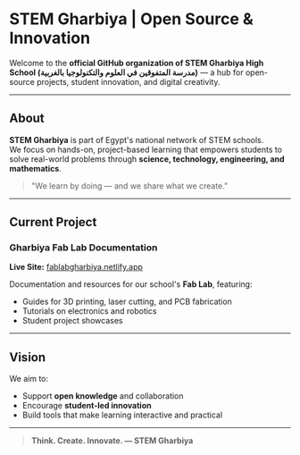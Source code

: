 # STEM Gharbiya | Open Source & Innovation

Welcome to the **official GitHub organization of STEM Gharbiya High School (مدرسة المتفوقين في العلوم والتكنولوجيا بالغربية)** — a hub for open-source projects, student innovation, and digital creativity.

---

## About

**STEM Gharbiya** is part of Egypt's national network of STEM schools.  
We focus on hands-on, project-based learning that empowers students to solve real-world problems through **science, technology, engineering, and mathematics**.

> "We learn by doing — and we share what we create."

---

## Current Project

### Gharbiya Fab Lab Documentation  
**Live Site:** [fablabgharbiya.netlify.app](https://fablabgharbiya.netlify.app)  

Documentation and resources for our school's **Fab Lab**, featuring:
- Guides for 3D printing, laser cutting, and PCB fabrication  
- Tutorials on electronics and robotics  
- Student project showcases  

---

## Vision

We aim to:
- Support **open knowledge** and collaboration  
- Encourage **student-led innovation**  
- Build tools that make learning interactive and practical  

---

> **Think. Create. Innovate. — STEM Gharbiya**

